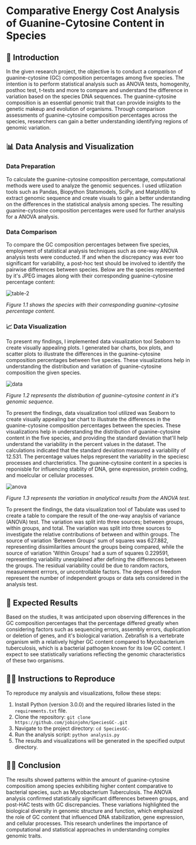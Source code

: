 # Comparative Energy Cost Analysis of Guanine-Cytosine Content in Species

## 📖 Introduction
In the given research project, the objective is to conduct a comparison of guanine-cytosine (GC) composition percentages among five species. The intention is to perform statistical analysis such as ANOVA tests, homogenity, posthoc test, t-tests and more to compare and understand the difference in variation based on the species DNA sequences. The guanine-cytosine composition is an essential genomic trait that can provide insights to the genetic makeup and evolution of organisms. Through comparison assessments of guanine-cytosine composition percentages across the species, researchers can gain a better understanding identifying regions of genomic variation.

## 📊 Data Analysis and Visualization
### Data Preparation
To calculate the guanine-cytosine composition percentage, computational methods were used to analyze the genomic sequences. I used utliization tools such as Pandas, Biopython Statsmodels, SciPy, and Matplotlib to extract genomic sequence and create visuals to gain a better understanding on the differences in the statistical analysis among species. The resulting guanine-cytosine composition percentages were used for further analysis for a ANOVA analysis.

### Data Comparison
To compare the GC composition percentages between five species, employment of statistical analysis techniques such as one-way ANOVA analysis tests were conducted. If and when the discrepancy was ever too significant for variability, a post-hoc test should be involved to identify the pairwise differences between species. Below are the species represented by it's JPEG images along with their corresponding guanine-cytosine percentage content:

![table-2](https://github.com/JobinJohn24/SpeciesGC-/assets/63524391/232350f9-07a2-44a2-bed6-cfd7bd3d8bf7)

*Figure 1.1 shows the species with their corresponding guanine-cytosine percentage content.*

### 📈 Data Visualization
To present my findings, I implemented data visualization tool Seaborn to create visually appealing plots. I generated bar charts, box plots, and scatter plots to illustrate the differences in the guanine-cytosine composition percentages between five species. These visualizations help in understanding the distribution and variation of guanine-cytosine composition the given species.

![data](https://github.com/JobinJohn24/SpeciesGC-/assets/63524391/dfcd7428-56dc-41db-99e4-05ca642052e3)

*Figure 1.2 represents the distribution of guanine-cytosine content in it's genomic sequence.*

To present the findings, data visualization tool utilized was Seaborn to create visually appealing bar chart to illustrate the differences in the guanine-cytosine composition percentages between the species. These visualizations help in understanding the distribution of guanine-cytosine content in the five species, and providing the standard deviation that'll help understand the variability in the percent values in the dataset. The calculations indicated that the standard deviation measured a variability of 12.531. The percentage values helps represent the variablity in the speciesc processes and charcteristics. The guanine-cytosine content in a species is reponisble for influencing stablity of DNA, gene expression, protein coding, and moelcular or cellular processes. 

![anova](https://github.com/JobinJohn24/SpeciesGC-/assets/63524391/643aac97-c21b-4be8-a41a-93322e8b23d2)

*Figure 1.3 represents the variation in analytical results from the ANOVA test.*

To present the findings, the data visualization tool of Tabulate was used to create a table to compare the result of the one-way anaylsis of variance (ANOVA) test. The variation was split into three sources; between groups, within groups, and total. The variation was split into three sources to investigate the relative contributions of between and within groups. The source of variation 'Between Groups' sum of squares was 627.882, representing dissimilarities amount the groups being compared, while the source of variation 'Within Groups' had a sum of squares 0.229591, representing variability unexplained after defining the differences between the groups. The residual variability could be due to random ractors, measurement errrors, or uncontrollable factors. The degrees of freedom represent the number of independent groups or data sets considered in the analysis test.

## 🔬 Expected Results
Based on the studies, It was anticipated upon observing differences in the GC composition percentages that the percentage differed greatly when considering factors such as sequencing errors, assembly errors, duplication or deletion of genes, and it's biological variation. Zebrafish is a vertebrate organism with a relatively higher GC content compared to Mycobacterium tuberculosis, which is a bacterial pathogen known for its low GC content. I expect to see statistically variations reflecting the genomic characteristics of these two organisms.

## 👨‍💻 Instructions to Reproduce
To reproduce my analysis and visualizations, follow these steps:
1. Install Python (version 3.0.0) and the required libraries listed in the `requirements.txt` file.
2. Clone the repository: `git clone https://github.com/jobinjohn/SpeciesGC-.git`
3. Navigate to the project directory: `cd SpeciesGC-`
4. Run the analysis script: `python analysis.py`
5. The results and visualizations will be generated in the specified output directory.

##  👨‍🔬 Conclusion
The results showed patterns within the amount of guanine-cytosine composition among species exhibiting higher content comparative to bacterial species, such as Mycobacterium Tuberculosis. The ANOVA analysis confirmed statistically significant differences between groups, and post-HAC tests with GC discrepancies. These variations highlighted the biological diversity in genomic structure and function, which emphasized the role of GC content that influenced DNA stabilization, gene expression, and cellular processes. This research underlines the importance of computational and statistical approaches in understanding complex genomic traits. 


